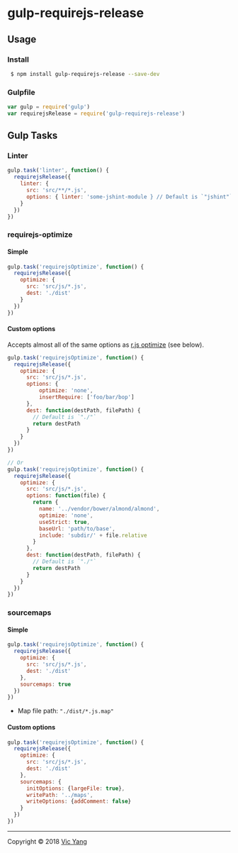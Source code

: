# gulp-requirejs-release

## Usage

### Install

```bash
 $ npm install gulp-requirejs-release --save-dev
```

### Gulpfile

```js
var gulp = require('gulp')
var requirejsRelease = require('gulp-requirejs-release')
```

## Gulp Tasks

### Linter

```js
gulp.task('linter', function() {
  requirejsRelease({
    linter: {
      src: 'src/**/*.js',
      options: { linter: 'some-jshint-module } // Default is `"jshint"`
    }
  })
})
```

### requirejs-optimize

#### Simple

```js
gulp.task('requirejsOptimize', function() {
  requirejsRelease({
    optimize: {
      src: 'src/js/*.js',
      dest: './dist'
    }
  })
})
```

#### Custom options

Accepts almost all of the same options as [r.js optimize](https://github.com/requirejs/r.js/blob/master/build/example.build.js) (see below).

```js
gulp.task('requirejsOptimize', function() {
  requirejsRelease({
    optimize: {
      src: 'src/js/*.js',
      options: {
          optimize: 'none',
          insertRequire: ['foo/bar/bop']
      },
      dest: function(destPath, filePath) {
        // Default is `"./"`
        return destPath
      }
    }
  })
})

// Or
gulp.task('requirejsOptimize', function() {
  requirejsRelease({
    optimize: {
      src: 'src/js/*.js',
      options: function(file) {
        return {
          name: '../vendor/bower/almond/almond',
          optimize: 'none',
          useStrict: true,
          baseUrl: 'path/to/base',
          include: 'subdir/' + file.relative
        }
      },
      dest: function(destPath, filePath) {
        // Default is `"./"`
        return destPath
      }
    }
  })
})
```

### sourcemaps

#### Simple

```js
gulp.task('requirejsOptimize', function() {
  requirejsRelease({
    optimize: {
      src: 'src/js/*.js',
      dest: './dist'
    },
    sourcemaps: true
  })
})
```

* Map file path: `"./dist/*.js.map"`

#### Custom options

```js
gulp.task('requirejsOptimize', function() {
  requirejsRelease({
    optimize: {
      src: 'src/js/*.js',
      dest: './dist'
    },
    sourcemaps: {
      initOptions: {largeFile: true},
      writePath: '../maps',
      writeOptions: {addComment: false}
    }
  })
})
```

---

Copyright © 2018 [Vic Yang](https://github.com/yijian002)